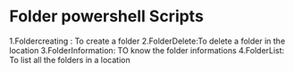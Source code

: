 # Folder powershell Scripts
1.Foldercreating : To create a folder
2.FolderDelete:To delete a folder in the location
3.FolderInformation: TO know the folder informations
4.FolderList: To list all the folders in a location


